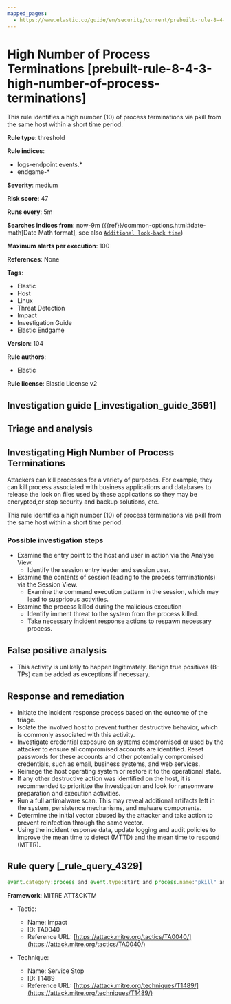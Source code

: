 ```yaml
---
mapped_pages:
  - https://www.elastic.co/guide/en/security/current/prebuilt-rule-8-4-3-high-number-of-process-terminations.html
---
```


# High Number of Process Terminations [prebuilt-rule-8-4-3-high-number-of-process-terminations]

This rule identifies a high number (10) of process terminations via pkill from the same host within a short time period.

**Rule type**: threshold

**Rule indices**:

* logs-endpoint.events.*
* endgame-*

**Severity**: medium

**Risk score**: 47

**Runs every**: 5m

**Searches indices from**: now-9m ({{ref}}/common-options.html#date-math[Date Math format], see also [`Additional look-back time`](docs-content://solutions/security/detect-and-alert/create-detection-rule.md#rule-schedule))

**Maximum alerts per execution**: 100

**References**: None

**Tags**:

* Elastic
* Host
* Linux
* Threat Detection
* Impact
* Investigation Guide
* Elastic Endgame

**Version**: 104

**Rule authors**:

* Elastic

**Rule license**: Elastic License v2

## Investigation guide [_investigation_guide_3591]

## Triage and analysis

## Investigating High Number of Process Terminations

Attackers can kill processes for a variety of purposes. For example, they can kill process associated with business applications and databases to release the lock on files used by these applications so they may be encrypted,or stop security and backup solutions, etc.

This rule identifies a high number (10) of process terminations via pkill from the same host within a short time period.

### Possible investigation steps

- Examine the entry point to the host and user in action via the Analyse View.
  - Identify the session entry leader and session user.
- Examine the contents of session leading to the process termination(s) via the Session View.
  - Examine the command execution pattern in the session, which may lead to suspricous activities.
- Examine the process killed during the malicious execution
  - Identify imment threat to the system from the process killed.
  - Take necessary incident response actions to respawn necessary process.

## False positive analysis

- This activity is unlikely to happen legitimately. Benign true positives (B-TPs) can be added as exceptions if necessary.

## Response and remediation

- Initiate the incident response process based on the outcome of the triage.
- Isolate the involved host to prevent further destructive behavior, which is commonly associated with this activity.
- Investigate credential exposure on systems compromised or used by the attacker to ensure all compromised accounts are identified. Reset passwords for these accounts and other potentially compromised credentials, such as email, business systems, and web services.
- Reimage the host operating system or restore it to the operational state.
- If any other destructive action was identified on the host, it is recommended to prioritize the investigation and look for ransomware preparation and execution activities.
- Run a full antimalware scan. This may reveal additional artifacts left in the system, persistence mechanisms, and malware components.
- Determine the initial vector abused by the attacker and take action to prevent reinfection through the same vector.
- Using the incident response data, update logging and audit policies to improve the mean time to detect (MTTD) and the mean time to respond (MTTR).

## Rule query [_rule_query_4329]

```js
event.category:process and event.type:start and process.name:"pkill" and process.args:"-f"
```

**Framework**: MITRE ATT&CKTM

* Tactic:

    * Name: Impact
    * ID: TA0040
    * Reference URL: [https://attack.mitre.org/tactics/TA0040/](https://attack.mitre.org/tactics/TA0040/)

* Technique:

    * Name: Service Stop
    * ID: T1489
    * Reference URL: [https://attack.mitre.org/techniques/T1489/](https://attack.mitre.org/techniques/T1489/)



